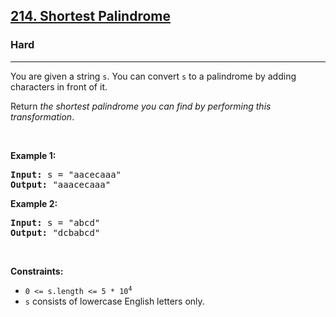 <h2><a href="https://leetcode.com/problems/shortest-palindrome/solutions/60098/my-7-lines-recursive-java-solution/">214. Shortest Palindrome</a></h2><h3>Hard</h3><hr><p>You are given a string <code>s</code>. You can convert <code>s</code> to a <span data-keyword="palindrome-string">palindrome</span> by adding characters in front of it.</p>

<p>Return <em>the shortest palindrome you can find by performing this transformation</em>.</p>

<p>&nbsp;</p>
<p><strong class="example">Example 1:</strong></p>
<pre><strong>Input:</strong> s = "aacecaaa"
<strong>Output:</strong> "aaacecaaa"
</pre><p><strong class="example">Example 2:</strong></p>
<pre><strong>Input:</strong> s = "abcd"
<strong>Output:</strong> "dcbabcd"
</pre>
<p>&nbsp;</p>
<p><strong>Constraints:</strong></p>

<ul>
	<li><code>0 &lt;= s.length &lt;= 5 * 10<sup>4</sup></code></li>
	<li><code>s</code> consists of lowercase English letters only.</li>
</ul>
